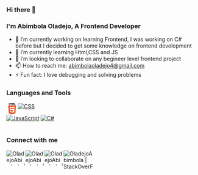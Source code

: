 ### Hi there 👋

<!--
**Nimi77/Nimi77** is a ✨ _special_ ✨ repository because its `README.md` (this file) appears on your GitHub profile.

Here are some ideas to get you started:

- 🔭 I’m currently working on ...
- 🌱 I’m currently learning ...
- 👯 I’m looking to collaborate on ...
- 🤔 I’m looking for help with ...
- 💬 Ask me about ...
- 📫 How to reach me: ...
- 😄 Pronouns: ...
- ⚡ Fun fact: ...
-->
### I'm Abimbola Oladejo, A Frontend Developer 
- 🔭 I’m currently working on learning Frontend, I was working on C# before but I decided to get some knowledge on frontend development
- 🌱 I’m currently learning Html,CSS and JS
- 👯 I’m looking to collaborate on any begineer level frontend project
- 📫 How to reach me: abimbolaoladejo4@gmail.com
- ⚡ Fun fact: I love debugging and solving problems

### Languages and Tools

[<img align="left" alt="HTML5" width="30px" src="https://raw.githubusercontent.com/devicons/devicon/master/icons/html5/html5-original-wordmark.svg"/>][github]
[<img src="left" alt="CSS" width="30px" src="https://raw.githubusercontent.com/devicons/devicon/master/icons/css3/css3-original-wordmark.svg" />][github]

[<img src="left" alt="JavaScript" width="30px" src="https://raw.githubusercontent.com/devicons/devicon/master/icons/javascript/javascript-original.svg" />][github]
[<img src="left" alt="C#" width="30px" src="https://e7.pngegg.com/pngimages/328/221/png-clipar…dio-net-framework-javascript-icon-purple-logo.png"/>][github]
<br />
<br />

### Connect with me
[<img align="left" alt="OladejoAbimbola | Gmail"  width="50px" height="40px" src="https://www.logo.wine/a/logo/Gmail/Gmail-Logo.wine.svg" style="max-width: 100%;" />][gmail]
[<img align="left" alt="OladejoAbimbola | Twitter"  width="50px" height="40px" src="https://raw.githubusercontent.com/rahuldkjain/github-profile-readme-generator/master/src/images/icons/Social/twitter.svg" style="max-width: 100%;" />][twitter]
[<img align="left" alt="OladejoAbimbola | GitHub" width="50px" height="40px" src="https://www.logo.wine/a/logo/GitHub/GitHub-Logo.wine.svg" />][github]
[<img align="left" alt="OladejoAbimbola | StackOverFlow" width="80px" height="50px" src="https://www.logo.wine/a/logo/Stack_Overflow/Stack_Overflow-Logo.wine.svg" />][stackoverflow]

[gmail]:https://www.abimbolaoladejo4@gmail.com
[twitter]: https://www.twitter.com/_Nimi77
[github]: https://github.com/Nimi77
[stackoverflow]: https://stackoverflow.com/users/20113530/abimbola-oladejo
